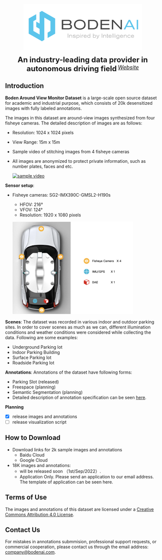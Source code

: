 <p align="center">
  <img src="figures/logo.png" height="150">
</p>

<div align="center">
    <b><font size="5">An industry-leading data provider in autonomous driving field</font></b>
    <sup>
      <a href="https://www.bodenai.com/">
        <i><font size="4">Website</font></i>
      </a>
    </sup>
  </div>

## Introduction

**Boden Around View Monitor Dataset** is a large-scale open source dataset for academic and industrial purpose, which consists of 20k desensitized images with fully labeled annotations. 

The images in this dataset are around-view images synthesized from four fisheye cameras. The detailed description of images are as follows:
* Resolution: 1024 x 1024 pixels
* View Range: 15m x 15m
* Sample video of stitching images from 4 fisheye cameras
* All images are anonymized to protect private information, such as number plates, faces and etc.

  [![sample video](http://img.youtube.com/vi/ejiigCk7eM0/0.jpg)](https://www.youtube.com/watch?v=ejiigCk7eM0)

**Sensor setup**:
* Fisheye cameras: SG2-IMX390C-GMSL2-H190s
  * HFOV: 216°
  * VFOV: 124°
  * Resolution: 1920 x 1080 pixels
  
  <p align="left">
  <img src="figures/sensor_setup.png" height="300">
  </p>

**Scenes**: The dataset was recorded in various indoor and outdoor parking sites. In order to cover scenes as much as we can, different illumination conditions and weather conditions were considered while collecting the data. Following are some examples: 
* Underground Parking lot
* Indoor Parking Building
* Surface Parking lot
* Roadside Parking lot

**Annotations**: Annotations of the dataset have following forms:
* Parking Slot (released)
* Freespace (planning)
* Semantic Segmentation (planning)
* Detailed description of annotation specification can be seen [here](docs/annotation.md).

**Planning**
- [x] release images and annotations
- [ ] release visualization script

## How to Download

* Download links for 2k sample images and annotations
  * Baidu Cloud
  * Google Cloud
* 18K images and annotations:
  * will be released soon （1st/Sep/2022）.
  * Application Only. Please send an application to our email address. The template of application can be seen here.

## Terms of Use
The images and annotations of this dataset are licensed under a [Creative Commons Attribution 4.0 License](LICENSE).

## Contact Us
For mistakes in annotations submmision, professional support requests, or commercial cooperation, please contact us through the email address: company@bodenai.com.


